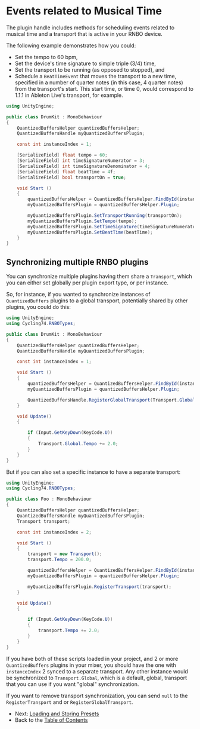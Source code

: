 # Events related to Musical Time

The plugin handle includes methods for scheduling events related to musical time and a transport that is active in your RNBO device. 

The following example demonstrates how you could:

- Set the tempo to 60 bpm,
- Set the device's time signature to simple triple (3/4) time,
- Set the transport to be running (as opposed to stopped), and
- Schedule a `BeatTimeEvent` that moves the transport to a new time, specified in a number of quarter notes (in this case, 4 quarter notes) from the transport's start. This start time, or time 0, would correspond to 1.1.1 in Ableton Live's transport, for example.

```c#
using UnityEngine;

public class DrumKit : MonoBehaviour
{
    QuantizedBuffersHelper quantizedBuffersHelper;
    QuantizedBuffersHandle myQuantizedBuffersPlugin;

    const int instanceIndex = 1;

    [SerializeField] float tempo = 60;
    [SerializeField] int timeSignatureNumerator = 3;
    [SerializeField] int timeSignatureDenominator = 4;
    [SerializeField] float beatTime = 4f;
    [SerializeField] bool transportOn = true;

    void Start ()
    {
        quantizedBuffersHelper = QuantizedBuffersHelper.FindById(instanceIndex);
        myQuantizedBuffersPlugin = quantizedBuffersHelper.Plugin;

        myQuantizedBuffersPlugin.SetTransportRunning(transportOn);
        myQuantizedBuffersPlugin.SetTempo(tempo);
        myQuantizedBuffersPlugin.SetTimeSignature(timeSignatureNumerator, timeSignatureDenominator);
        myQuantizedBuffersPlugin.SetBeatTime(beatTime);
    }
}
```

## Synchronizing multiple RNBO plugins

You can synchronize multiple plugins having them share a `Transport`, which you can either set globally per plugin export type, or per instance.

So, for instance, if you wanted to synchronize instances of `QuantizedBuffers` plugins to a global transport, potentially shared by other plugins, you could do this:

```c#
using UnityEngine;
using Cycling74.RNBOTypes;

public class DrumKit : MonoBehaviour
{
    QuantizedBuffersHelper quantizedBuffersHelper;
    QuantizedBuffersHandle myQuantizedBuffersPlugin;

    const int instanceIndex = 1;

    void Start ()
    {
        quantizedBuffersHelper = QuantizedBuffersHelper.FindById(instanceIndex);
        myQuantizedBuffersPlugin = quantizedBuffersHelper.Plugin;

        QuantizedBuffersHandle.RegisterGlobalTransport(Transport.Global);
    }

    void Update()
    {

        if (Input.GetKeyDown(KeyCode.U))
        {
            Transport.Global.Tempo += 2.0;
        }
    }
}
```

But if you can also set a specific instance to have a separate transport:

```c#
using UnityEngine;
using Cycling74.RNBOTypes;

public class Foo : MonoBehaviour
{
    QuantizedBuffersHelper quantizedBuffersHelper;
    QuantizedBuffersHandle myQuantizedBuffersPlugin;
    Transport transport;

    const int instanceIndex = 2;

    void Start ()
    {
        transport = new Transport();
        transport.Tempo = 200.0;

        quantizedBuffersHelper = QuantizedBuffersHelper.FindById(instanceIndex);
        myQuantizedBuffersPlugin = quantizedBuffersHelper.Plugin;

        myQuantizedBuffersPlugin.RegisterTransport(transport);
    }

    void Update()
    {

        if (Input.GetKeyDown(KeyCode.U))
        {
            transport.Tempo += 2.0;
        }
    }
}
```

If you have both of these scripts loaded in your project, and 2 or more `QuantizedBuffers` plugins in your mixer,
you should have the one with `instanceIndex` 2 synced to a separate transport.
Any other instance would be synchronized to `Transport.Global`, which is a default, global, transport that you can
use if you want "global" synchronization.

If you want to remove transport synchronization, you can send `null` to the `RegisterTransport` and or `RegisterGlobalTransport`.


- Next: [Loading and Storing Presets](PRESETS.md)
- Back to the [Table of Contents](README.md#table-of-contents)
